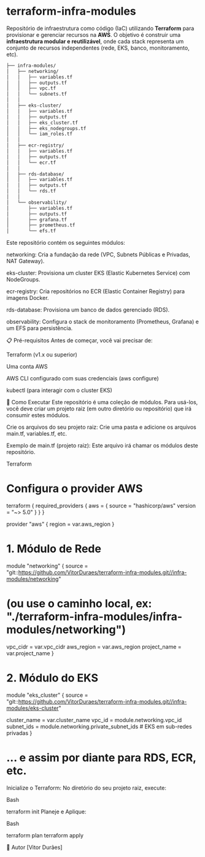 # terraform-infra-modules

Repositório de infraestrutura como código (IaC) utilizando **Terraform** para provisionar e gerenciar recursos na **AWS**. O objetivo é construir uma **infraestrutura modular e reutilizável**, onde cada stack representa um conjunto de recursos independentes (rede, EKS, banco, monitoramento, etc).

```bash
├── infra-modules/
│   ├── networking/
│   │   ├── variables.tf
│   │   ├── outputs.tf
│   │   ├── vpc.tf
│   │   └── subnets.tf
│   │
│   ├── eks-cluster/
│   │   ├── variables.tf
│   │   ├── outputs.tf
│   │   ├── eks_cluster.tf
│   │   ├── eks_nodegroups.tf
│   │   └── iam_roles.tf
│   │
│   ├── ecr-registry/
│   │   ├── variables.tf
│   │   ├── outputs.tf
│   │   └── ecr.tf
│   │
│   ├── rds-database/
│   │   ├── variables.tf
│   │   ├── outputs.tf
│   │   └── rds.tf
│   │
│   └── observability/
│       ├── variables.tf
│       ├── outputs.tf
│       ├── grafana.tf
│       ├── prometheus.tf
│       └── efs.tf
```

Este repositório contém os seguintes módulos:

networking: Cria a fundação da rede (VPC, Subnets Públicas e Privadas, NAT Gateway).

eks-cluster: Provisiona um cluster EKS (Elastic Kubernetes Service) com NodeGroups.

ecr-registry: Cria repositórios no ECR (Elastic Container Registry) para imagens Docker.

rds-database: Provisiona um banco de dados gerenciado (RDS).

observability: Configura o stack de monitoramento (Prometheus, Grafana) e um EFS para persistência.

📋 Pré-requisitos
Antes de começar, você vai precisar de:

Terraform (v1.x ou superior)

Uma conta AWS

AWS CLI configurado com suas credenciais (aws configure)

kubectl (para interagir com o cluster EKS)

🚀 Como Executar
Este repositório é uma coleção de módulos. Para usá-los, você deve criar um projeto raiz (em outro diretório ou repositório) que irá consumir estes módulos.

Crie os arquivos do seu projeto raiz: Crie uma pasta e adicione os arquivos main.tf, variables.tf, etc.

Exemplo de main.tf (projeto raiz): Este arquivo irá chamar os módulos deste repositório.

Terraform

# Configura o provider AWS

terraform {
required_providers {
aws = {
source = "hashicorp/aws"
version = "~> 5.0"
}
}
}

provider "aws" {
region = var.aws_region
}

# 1. Módulo de Rede

module "networking" {
source = "git::https://github.com/VitorDuraes/terraform-infra-modules.git//infra-modules/networking"

# (ou use o caminho local, ex: "./terraform-infra-modules/infra-modules/networking")

vpc_cidr = var.vpc_cidr
aws_region = var.aws_region
project_name = var.project_name
}

# 2. Módulo do EKS

module "eks_cluster" {
source = "git::https://github.com/VitorDuraes/terraform-infra-modules.git//infra-modules/eks-cluster"

cluster_name = var.cluster_name
vpc_id = module.networking.vpc_id
subnet_ids = module.networking.private_subnet_ids # EKS em sub-redes privadas
}

# ... e assim por diante para RDS, ECR, etc.

Inicialize o Terraform: No diretório do seu projeto raiz, execute:

Bash

terraform init
Planeje e Aplique:

Bash

terraform plan
terraform apply

👤 Autor
[Vitor Durães]
